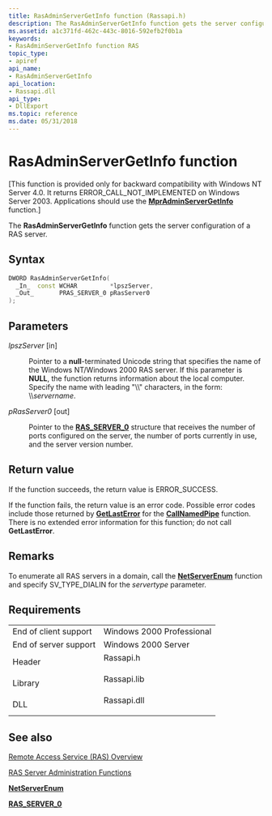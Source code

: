 ```yaml
---
title: RasAdminServerGetInfo function (Rassapi.h)
description: The RasAdminServerGetInfo function gets the server configuration of a RAS server.
ms.assetid: a1c371fd-462c-443c-8016-592efb2f0b1a
keywords:
- RasAdminServerGetInfo function RAS
topic_type:
- apiref
api_name:
- RasAdminServerGetInfo
api_location:
- Rassapi.dll
api_type:
- DllExport
ms.topic: reference
ms.date: 05/31/2018
---
```


# RasAdminServerGetInfo function

\[This function is provided only for backward compatibility with Windows NT Server 4.0. It returns ERROR\_CALL\_NOT\_IMPLEMENTED on Windows Server 2003. Applications should use the [**MprAdminServerGetInfo**](/windows/desktop/api/Mprapi/nf-mprapi-mpradminservergetinfo) function.\]

The **RasAdminServerGetInfo** function gets the server configuration of a RAS server.

## Syntax


```C++
DWORD RasAdminServerGetInfo(
  _In_  const WCHAR         *lpszServer,
  _Out_       PRAS_SERVER_0 pRasServer0
);
```



## Parameters

<dl> <dt>

*lpszServer* \[in\]
</dt> <dd>

Pointer to a **null**-terminated Unicode string that specifies the name of the Windows NT/Windows 2000 RAS server. If this parameter is **NULL**, the function returns information about the local computer. Specify the name with leading "\\\\" characters, in the form: \\\\*servername*.

</dd> <dt>

*pRasServer0* \[out\]
</dt> <dd>

Pointer to the [**RAS\_SERVER\_0**](ras-server-0-str.md) structure that receives the number of ports configured on the server, the number of ports currently in use, and the server version number.

</dd> </dl>

## Return value

If the function succeeds, the return value is ERROR\_SUCCESS.

If the function fails, the return value is an error code. Possible error codes include those returned by [**GetLastError**](https://docs.microsoft.com/windows/desktop/api/errhandlingapi/nf-errhandlingapi-getlasterror) for the [**CallNamedPipe**](https://docs.microsoft.com/windows/desktop/api/winbase/nf-winbase-callnamedpipea) function. There is no extended error information for this function; do not call **GetLastError**.

## Remarks

To enumerate all RAS servers in a domain, call the [**NetServerEnum**](https://docs.microsoft.com/windows/desktop/api/lmserver/nf-lmserver-netserverenum) function and specify SV\_TYPE\_DIALIN for the *servertype* parameter.

## Requirements



|                                  |                                                                                        |
|----------------------------------|----------------------------------------------------------------------------------------|
| End of client support<br/> | Windows 2000 Professional<br/>                                                   |
| End of server support<br/> | Windows 2000 Server<br/>                                                         |
| Header<br/>                | <dl> <dt>Rassapi.h</dt> </dl>   |
| Library<br/>               | <dl> <dt>Rassapi.lib</dt> </dl> |
| DLL<br/>                   | <dl> <dt>Rassapi.dll</dt> </dl> |



## See also

<dl> <dt>

[Remote Access Service (RAS) Overview](about-remote-access-service.md)
</dt> <dt>

[RAS Server Administration Functions](ras-server-administration-functions.md)
</dt> <dt>

[**NetServerEnum**](https://msdn.microsoft.com/en-us/library/Aa370623(v=VS.85).aspx)
</dt> <dt>

[**RAS\_SERVER\_0**](ras-server-0-str.md)
</dt> </dl>

 

 





